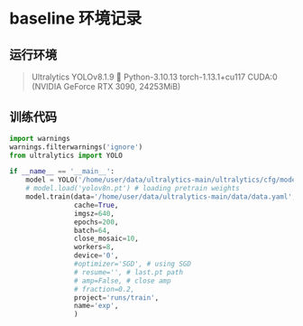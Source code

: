 # baseline 环境记录

## 运行环境

> Ultralytics YOLOv8.1.9 🚀 Python-3.10.13 torch-1.13.1+cu117 CUDA:0 (NVIDIA GeForce RTX 3090, 24253MiB)

## 训练代码

```python
import warnings
warnings.filterwarnings('ignore')
from ultralytics import YOLO

if __name__ == '__main__':
    model = YOLO('/home/user/data/ultralytics-main/ultralytics/cfg/models/v8/yolov8s.yaml')
    # model.load('yolov8n.pt') # loading pretrain weights
    model.train(data='/home/user/data/ultralytics-main/data/data.yaml',
                cache=True,
                imgsz=640,
                epochs=200,
                batch=64,
                close_mosaic=10,
                workers=8,
                device='0',
                #optimizer='SGD', # using SGD
                # resume='', # last.pt path
                # amp=False, # close amp
                # fraction=0.2,
                project='runs/train',
                name='exp',
                )
```

